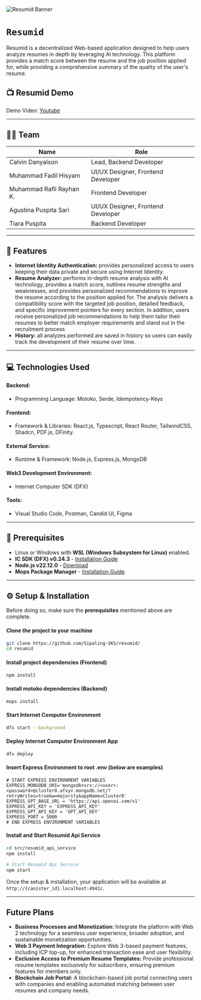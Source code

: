 ![Resumid Banner](https://i.imgur.com/QY2W9Jn.png)

# `Resumid`

Resumid is a decentralized Web-based application designed to help users analyze resumes in depth by leveraging AI technology. This platform provides a match score between the resume and the job position applied for, while providing a comprehensive summary of the quality of the user's resume. 

## 📺 Resumid Demo
Demo Video: [Youtube](https://youtu.be/HEiYWsDFzQ8)

---

## 🧑‍💻 Team

| **Name** | **Role** |
|---|---|
| Calvin Danyalson | Lead, Backend Developer |
| Muhammad Fadil Hisyam | UI/UX Designer, Frontend Developer |
| Muhammad Rafli Rayhan K. | Frontend Developer |
| Agustina Puspita Sari | UI/UX Designer, Frontend Developer |
| Tiara Puspita | Backend Developer |

---

## 🚀 Features

- **Internet Identity Authentication:** provides personalized access to users keeping their data private and secure using Internet Identity.
- **Resume Analyzer:** performs in-depth resume analysis with AI technology, provides a match score, outlines resume strengths and weaknesses, and provides personalized recommendations to improve the resume according to the position applied for. The analysis delivers a compatibility score with the targeted job position, detailed feedback, and specific improvement pointers for every section. In addition, users receive personalized job recommendations to help them tailor their resumes to better match employer requirements and stand out in the recruitment process
- **History:** all analyzes performed are saved in history so users can easily track the development of their resume over time.

---

## 💻 Technologies Used

#### Backend:
- Programming Language: Motoko, Serde, Idempotency-Keys
#### Frontend:
- Framework & Libraries: React.js, Typescript, React Router, TailwindCSS, Shadcn, PDF.js, DFinity.
#### External Service:
- Runtime & Framework: Node.js, Express.js, MongoDB
#### Web3 Development Environment: 
- Internet Computer SDK (DFX)
#### Tools:
- Visual Studio Code, Postman, Candid UI, Figma

---

## 🔧 Prerequisites

- Linux or Windows with **WSL (Windows Subsystem for Linux)** enabled.
- **IC SDK (DFX) v0.24.3** - [Installation Guide](https://internetcomputer.org/docs/current/developer-docs/getting-started/install)
- **Node.js v22.12.0** - [Download](https://nodejs.org/)
- **Mops Package Manager** - [Installation Guide](https://docs.mops.one/quick-start)

---

## ⚙️ Setup & Installation

Before doing so, make sure the **prerequisites** mentioned above are complete.

#### Clone the project to your machine
```bash
git clone https://github.com/Sipaling-SKS/resumid/
cd resumid
```

#### Install project dependencies (Frontend)
```bash
npm install
```

#### Install motoko dependencies (Backend)
```bash
mops install
```

#### Start Internet Computer Environment
```bash
dfx start --background
```

#### Deploy Internet Computer Environment App
```bash
dfx deploy
```

#### Insert Express Environment to root .env (below are examples)
```env
# START EXPRESS ENVIRONMENT VARIABLES
EXPRESS_MONGODB_URI='mongodb+srv://<user>:<password>@cluster0.afxyv.mongodb.net/?retryWrites=true&w=majority&appName=Cluster0'
EXPRESS_GPT_BASE_URL = 'https://api.openai.com/v1'
EXPRESS_API_KEY = 'EXPRESS_API_KEY'
EXPRESS_GPT_API_KEY = 'GPT_API_KEY'
EXPRESS_PORT = 5000
# END EXPRESS ENVIRONMENT VARIABLES
```

#### Install and Start Resumid Api Service
```bash
cd src/resumid_api_service
npm install

# Start Resumid Api Service
npm start
```

Once the setup & installation, your application will be available at `http://{canister_id}.localhost:4943/`.

---

## Future Plans
- **Business Processes and Monetization:** Integrate the platform with Web 2 technology for a seamless user experience, broader adoption, and sustainable monetization opportunities.
- **Web 3 Payment Integration:** Explore Web 3-based payment features, including ICP top-up, for enhanced transaction ease and user flexibility.
- **Exclusive Access to Premium Resume Templates:** Provide professional resume templates exclusively for subscribers, ensuring premium features for members only.
- **Blockchain Job Portal:** A blockchain-based job portal connecting users with companies and enabling automated matching between user resumes and company needs.
